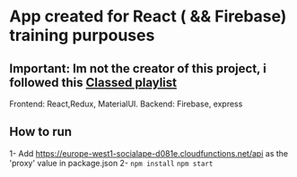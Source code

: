 # App created for React ( && Firebase) training purpouses
## Important: Im not the creator of this project, i followed this [Classed playlist](https://www.youtube.com/playlist?list=PLMhAeHCz8S38ryyeMiBPPUnFAiWnoPvWP)
Frontend: React,Redux, MaterialUI.
Backend: Firebase, express

## How to run
1- Add https://europe-west1-socialape-d081e.cloudfunctions.net/api as the 'proxy' value in package.json
2-
`npm install`
`npm start`
